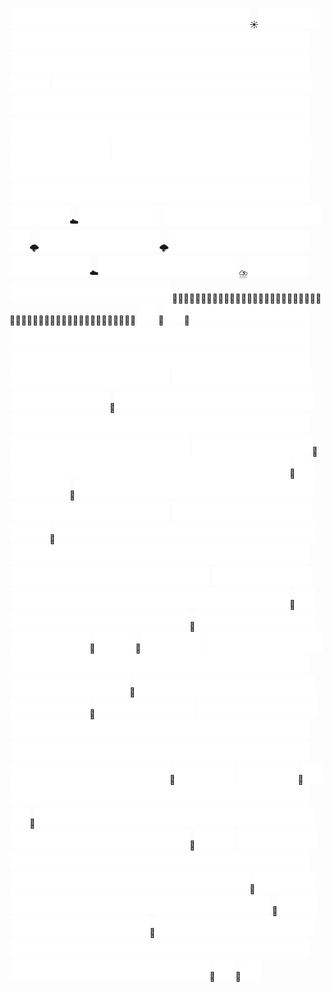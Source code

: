 ![](./empty.png)![](./empty.png)![](./empty.png)![](./empty.png)![](./empty.png)![](./empty.png)![](./empty.png)![](./empty.png)![](./empty.png)![](./empty.png)![](./empty.png)![](./empty.png)☀️![](./empty.png)![](./empty.png)![](./empty.png)![](./empty.png)![](./empty.png)![](./empty.png)![](./empty.png)![](./empty.png)![](./empty.png)![](./empty.png)![](./empty.png)![](./empty.png)![](./empty.png)![](./empty.png)![](./empty.png)![](./empty.png)![](./empty.png)![](./empty.png)![](./empty.png)![](./empty.png)![](./empty.png)![](./empty.png)![](./empty.png)![](./empty.png)![](./empty.png)![](./empty.png)![](./empty.png)![](./empty.png)![](./empty.png)![](./empty.png)![](./empty.png)![](./empty.png)![](./empty.png)![](./empty.png)![](./empty.png)
![](./empty.png)![](./empty.png)![](./empty.png)![](./empty.png)![](./empty.png)![](./empty.png)![](./empty.png)![](./empty.png)![](./empty.png)![](./empty.png)![](./empty.png)![](./empty.png)![](./empty.png)![](./empty.png)![](./empty.png)![](./empty.png)![](./empty.png)![](./empty.png)![](./empty.png)![](./empty.png)![](./empty.png)![](./empty.png)![](./empty.png)![](./empty.png)![](./empty.png)![](./empty.png)![](./empty.png)![](./empty.png)![](./empty.png)![](./empty.png)![](./empty.png)![](./empty.png)![](./empty.png)![](./empty.png)![](./empty.png)![](./empty.png)![](./empty.png)![](./empty.png)![](./empty.png)![](./empty.png)![](./empty.png)![](./empty.png)![](./empty.png)![](./empty.png)![](./empty.png)![](./empty.png)![](./empty.png)![](./empty.png)
![](./empty.png)![](./empty.png)![](./empty.png)![](./empty.png)![](./empty.png)![](./empty.png)![](./empty.png)![](./empty.png)![](./empty.png)![](./empty.png)![](./empty.png)![](./empty.png)![](./empty.png)![](./empty.png)![](./empty.png)![](./empty.png)![](./empty.png)![](./empty.png)![](./empty.png)![](./empty.png)![](./empty.png)![](./empty.png)![](./empty.png)![](./empty.png)![](./empty.png)![](./empty.png)![](./empty.png)![](./empty.png)![](./empty.png)![](./empty.png)![](./empty.png)![](./empty.png)![](./empty.png)![](./empty.png)![](./empty.png)![](./empty.png)![](./empty.png)![](./empty.png)![](./empty.png)![](./empty.png)![](./empty.png)![](./empty.png)![](./empty.png)☁️![](./empty.png)![](./empty.png)![](./empty.png)![](./empty.png)
![](./empty.png)![](./empty.png)![](./empty.png)![](./empty.png)![](./empty.png)![](./empty.png)![](./empty.png)![](./empty.png)![](./empty.png)🌩️![](./empty.png)![](./empty.png)![](./empty.png)![](./empty.png)![](./empty.png)![](./empty.png)🌩️![](./empty.png)![](./empty.png)![](./empty.png)![](./empty.png)![](./empty.png)![](./empty.png)![](./empty.png)![](./empty.png)![](./empty.png)![](./empty.png)![](./empty.png)☁️![](./empty.png)![](./empty.png)![](./empty.png)![](./empty.png)![](./empty.png)![](./empty.png)![](./empty.png)⛈️![](./empty.png)![](./empty.png)![](./empty.png)![](./empty.png)![](./empty.png)![](./empty.png)![](./empty.png)![](./empty.png)![](./empty.png)![](./empty.png)![](./empty.png)
🌊🌊🌊🌊🌊🌊🌊🌊🌊🌊🌊🌊🌊🌊🌊🌊🌊🌊🌊🌊🌊🌊🌊🌊🌊⛵🌊🌊🌊🌊🌊🌊🌊🌊🌊🌊🌊🌊🌊🌊🌊🌊🌊🚤🌊🌊🌊🌊
![](./empty.png)🦑![](./empty.png)🪼![](./empty.png)![](./empty.png)![](./empty.png)![](./empty.png)![](./empty.png)![](./empty.png)![](./empty.png)![](./empty.png)![](./empty.png)![](./empty.png)![](./empty.png)![](./empty.png)![](./empty.png)![](./empty.png)![](./empty.png)![](./empty.png)![](./empty.png)![](./empty.png)![](./empty.png)![](./empty.png)![](./empty.png)![](./empty.png)![](./empty.png)![](./empty.png)![](./empty.png)![](./empty.png)![](./empty.png)![](./empty.png)![](./empty.png)![](./empty.png)![](./empty.png)![](./empty.png)![](./empty.png)![](./empty.png)![](./empty.png)![](./empty.png)![](./empty.png)![](./empty.png)![](./empty.png)![](./empty.png)![](./empty.png)![](./empty.png)![](./empty.png)![](./empty.png)
![](./empty.png)![](./empty.png)![](./empty.png)![](./empty.png)![](./empty.png)![](./empty.png)![](./empty.png)![](./empty.png)![](./empty.png)![](./empty.png)![](./empty.png)![](./empty.png)🐙![](./empty.png)![](./empty.png)![](./empty.png)![](./empty.png)![](./empty.png)![](./empty.png)![](./empty.png)![](./empty.png)![](./empty.png)![](./empty.png)![](./empty.png)![](./empty.png)![](./empty.png)![](./empty.png)![](./empty.png)![](./empty.png)![](./empty.png)![](./empty.png)![](./empty.png)![](./empty.png)![](./empty.png)![](./empty.png)![](./empty.png)![](./empty.png)![](./empty.png)![](./empty.png)![](./empty.png)![](./empty.png)![](./empty.png)![](./empty.png)![](./empty.png)![](./empty.png)![](./empty.png)![](./empty.png)
![](./empty.png)![](./empty.png)![](./empty.png)![](./empty.png)![](./empty.png)![](./empty.png)🐙![](./empty.png)![](./empty.png)![](./empty.png)![](./empty.png)![](./empty.png)![](./empty.png)![](./empty.png)![](./empty.png)![](./empty.png)![](./empty.png)![](./empty.png)![](./empty.png)![](./empty.png)![](./empty.png)🦭![](./empty.png)![](./empty.png)![](./empty.png)![](./empty.png)🫧![](./empty.png)![](./empty.png)![](./empty.png)![](./empty.png)![](./empty.png)![](./empty.png)![](./empty.png)![](./empty.png)![](./empty.png)![](./empty.png)![](./empty.png)![](./empty.png)![](./empty.png)![](./empty.png)![](./empty.png)![](./empty.png)![](./empty.png)![](./empty.png)![](./empty.png)![](./empty.png)
![](./empty.png)![](./empty.png)![](./empty.png)![](./empty.png)![](./empty.png)![](./empty.png)![](./empty.png)![](./empty.png)![](./empty.png)🐡![](./empty.png)![](./empty.png)![](./empty.png)![](./empty.png)![](./empty.png)![](./empty.png)![](./empty.png)![](./empty.png)![](./empty.png)![](./empty.png)![](./empty.png)![](./empty.png)![](./empty.png)![](./empty.png)![](./empty.png)![](./empty.png)![](./empty.png)![](./empty.png)![](./empty.png)![](./empty.png)![](./empty.png)![](./empty.png)![](./empty.png)![](./empty.png)![](./empty.png)![](./empty.png)![](./empty.png)![](./empty.png)![](./empty.png)![](./empty.png)![](./empty.png)![](./empty.png)![](./empty.png)![](./empty.png)![](./empty.png)![](./empty.png)![](./empty.png)![](./empty.png)
![](./empty.png)![](./empty.png)![](./empty.png)![](./empty.png)![](./empty.png)![](./empty.png)![](./empty.png)![](./empty.png)![](./empty.png)![](./empty.png)![](./empty.png)![](./empty.png)![](./empty.png)![](./empty.png)![](./empty.png)![](./empty.png)![](./empty.png)![](./empty.png)![](./empty.png)🐬![](./empty.png)![](./empty.png)![](./empty.png)![](./empty.png)![](./empty.png)![](./empty.png)![](./empty.png)![](./empty.png)![](./empty.png)![](./empty.png)🦐![](./empty.png)![](./empty.png)![](./empty.png)![](./empty.png)![](./empty.png)![](./empty.png)![](./empty.png)![](./empty.png)![](./empty.png)![](./empty.png)🐙![](./empty.png)![](./empty.png)🪼![](./empty.png)![](./empty.png)![](./empty.png)
![](./empty.png)![](./empty.png)![](./empty.png)![](./empty.png)![](./empty.png)![](./empty.png)![](./empty.png)![](./empty.png)![](./empty.png)![](./empty.png)![](./empty.png)![](./empty.png)![](./empty.png)![](./empty.png)![](./empty.png)![](./empty.png)![](./empty.png)![](./empty.png)![](./empty.png)![](./empty.png)![](./empty.png)![](./empty.png)![](./empty.png)![](./empty.png)![](./empty.png)![](./empty.png)![](./empty.png)🦈![](./empty.png)![](./empty.png)![](./empty.png)![](./empty.png)![](./empty.png)![](./empty.png)![](./empty.png)![](./empty.png)![](./empty.png)![](./empty.png)![](./empty.png)![](./empty.png)![](./empty.png)🦑![](./empty.png)![](./empty.png)![](./empty.png)![](./empty.png)![](./empty.png)
![](./empty.png)![](./empty.png)![](./empty.png)![](./empty.png)![](./empty.png)![](./empty.png)![](./empty.png)![](./empty.png)![](./empty.png)![](./empty.png)![](./empty.png)![](./empty.png)![](./empty.png)![](./empty.png)![](./empty.png)![](./empty.png)![](./empty.png)![](./empty.png)![](./empty.png)![](./empty.png)![](./empty.png)![](./empty.png)![](./empty.png)![](./empty.png)![](./empty.png)![](./empty.png)![](./empty.png)![](./empty.png)![](./empty.png)![](./empty.png)![](./empty.png)![](./empty.png)![](./empty.png)![](./empty.png)![](./empty.png)![](./empty.png)![](./empty.png)![](./empty.png)![](./empty.png)![](./empty.png)![](./empty.png)![](./empty.png)![](./empty.png)![](./empty.png)🐋![](./empty.png)![](./empty.png)![](./empty.png)
![](./empty.png)![](./empty.png)![](./empty.png)🐚![](./empty.png)![](./empty.png)![](./empty.png)![](./empty.png)![](./empty.png)![](./empty.png)![](./empty.png)![](./empty.png)![](./empty.png)![](./empty.png)![](./empty.png)![](./empty.png)![](./empty.png)![](./empty.png)![](./empty.png)![](./empty.png)![](./empty.png)🪸![](./empty.png)![](./empty.png)![](./empty.png)![](./empty.png)![](./empty.png)![](./empty.png)![](./empty.png)![](./empty.png)![](./empty.png)![](./empty.png)![](./empty.png)![](./empty.png)![](./empty.png)![](./empty.png)![](./empty.png)![](./empty.png)![](./empty.png)![](./empty.png)![](./empty.png)![](./empty.png)![](./empty.png)![](./empty.png)![](./empty.png)🐚![](./empty.png)![](./empty.png)
![](./empty.png)![](./empty.png)![](./empty.png)![](./empty.png)![](./empty.png)![](./empty.png)![](./empty.png)![](./empty.png)![](./empty.png)![](./empty.png)![](./empty.png)![](./empty.png)![](./empty.png)![](./empty.png)![](./empty.png)![](./empty.png)![](./empty.png)![](./empty.png)![](./empty.png)![](./empty.png)![](./empty.png)![](./empty.png)![](./empty.png)![](./empty.png)![](./empty.png)![](./empty.png)![](./empty.png)![](./empty.png)![](./empty.png)![](./empty.png)![](./empty.png)🦀![](./empty.png)![](./empty.png)![](./empty.png)![](./empty.png)![](./empty.png)![](./empty.png)![](./empty.png)![](./empty.png)![](./empty.png)![](./empty.png)![](./empty.png)![](./empty.png)![](./empty.png)![](./empty.png)![](./empty.png)![](./empty.png)
🐚![](./empty.png)![](./empty.png)![](./empty.png)![](./empty.png)![](./empty.png)![](./empty.png)![](./empty.png)![](./empty.png)![](./empty.png)🐚![](./empty.png)![](./empty.png)![](./empty.png)![](./empty.png)![](./empty.png)![](./empty.png)![](./empty.png)![](./empty.png)![](./empty.png)![](./empty.png)![](./empty.png)![](./empty.png)![](./empty.png)![](./empty.png)![](./empty.png)![](./empty.png)![](./empty.png)![](./empty.png)![](./empty.png)![](./empty.png)![](./empty.png)![](./empty.png)![](./empty.png)![](./empty.png)![](./empty.png)![](./empty.png)![](./empty.png)![](./empty.png)![](./empty.png)![](./empty.png)![](./empty.png)![](./empty.png)![](./empty.png)🌱![](./empty.png)🦪![](./empty.png)
